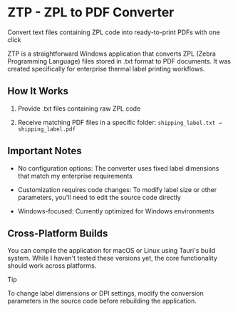 # ZTP - ZPL to PDF Converter

Convert text files containing ZPL code into ready-to-print PDFs with one click

ZTP is a straightforward Windows application that converts ZPL (Zebra Programming Language) files stored in .txt format to PDF documents. It was created specifically for enterprise thermal label printing workflows.

## How It Works

1. Provide .txt files containing raw ZPL code

2. Receive matching PDF files in a specific folder: `shipping_label.txt → shipping_label.pdf`

## Important Notes

- No configuration options: The converter uses fixed label dimensions that match my enterprise requirements

- Customization requires code changes: To modify label size or other parameters, you'll need to edit the source code directly

- Windows-focused: Currently optimized for Windows environments

## Cross-Platform Builds

You can compile the application for macOS or Linux using Tauri's build system. While I haven't tested these versions yet, the core functionality should work across platforms.

> [!TIP]
> To change label dimensions or DPI settings, modify the conversion parameters in the source code before rebuilding the application.
